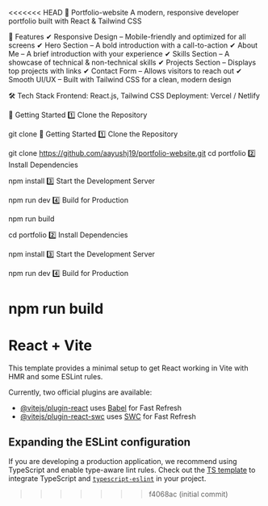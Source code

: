 <<<<<<< HEAD
🚀 Portfolio-website
A modern, responsive developer portfolio built with React & Tailwind CSS

📌 Features
✔ Responsive Design – Mobile-friendly and optimized for all screens
✔ Hero Section – A bold introduction with a call-to-action
✔ About Me – A brief introduction with your experience
✔ Skills Section – A showcase of technical & non-technical skills
✔ Projects Section – Displays top projects with links
✔ Contact Form – Allows visitors to reach out
✔ Smooth UI/UX – Built with Tailwind CSS for a clean, modern design

🛠 Tech Stack
Frontend: React.js, Tailwind CSS
Deployment: Vercel / Netlify

🚀 Getting Started
1️⃣ Clone the Repository

git clone 🚀 Getting Started
1️⃣ Clone the Repository

git clone https://github.com/aayushj19/portfolio-website.git
cd portfolio
2️⃣ Install Dependencies

npm install
3️⃣ Start the Development Server

npm run dev
4️⃣ Build for Production

npm run build

cd portfolio
2️⃣ Install Dependencies

npm install
3️⃣ Start the Development Server

npm run dev
4️⃣ Build for Production

npm run build
=======
# React + Vite

This template provides a minimal setup to get React working in Vite with HMR and some ESLint rules.

Currently, two official plugins are available:

- [@vitejs/plugin-react](https://github.com/vitejs/vite-plugin-react/blob/main/packages/plugin-react/README.md) uses [Babel](https://babeljs.io/) for Fast Refresh
- [@vitejs/plugin-react-swc](https://github.com/vitejs/vite-plugin-react-swc) uses [SWC](https://swc.rs/) for Fast Refresh

## Expanding the ESLint configuration

If you are developing a production application, we recommend using TypeScript and enable type-aware lint rules. Check out the [TS template](https://github.com/vitejs/vite/tree/main/packages/create-vite/template-react-ts) to integrate TypeScript and [`typescript-eslint`](https://typescript-eslint.io) in your project.
>>>>>>> f4068ac (initial commit)
